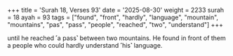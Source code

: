 +++
title = 'Surah 18, Verses 93'
date = '2025-08-30'
weight = 2233
surah = 18
ayah = 93
tags = ["found", "front", "hardly", "language", "mountain", "mountains", "pas", "pass", "people", "reached", "two", "understand"]
+++

until he reached ˹a pass˺ between two mountains. He found in front of them a people who could hardly understand ˹his˺ language.